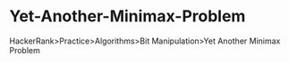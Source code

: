 # Yet-Another-Minimax-Problem
HackerRank>Practice>Algorithms>Bit Manipulation>Yet Another Minimax  Problem
